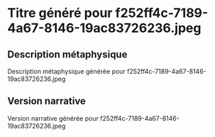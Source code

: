 # Titre généré pour f252ff4c-7189-4a67-8146-19ac83726236.jpeg

## Description métaphysique
Description métaphysique générée pour f252ff4c-7189-4a67-8146-19ac83726236.jpeg

## Version narrative
Version narrative générée pour f252ff4c-7189-4a67-8146-19ac83726236.jpeg
